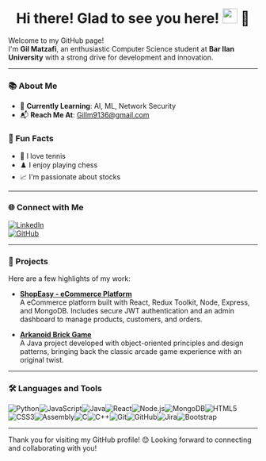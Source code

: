 <h1 align="center">Hi there! Glad to see you here! <img src="https://media.giphy.com/media/hvRJCLFzcasrR4ia7z/giphy.gif" width="30px"> 🤖</h1>

Welcome to my GitHub page!  
I'm **Gil Matzafi**, an enthusiastic Computer Science student at **Bar Ilan University** with a strong drive for development and innovation.

---

### 📚 About Me
- 🌱 **Currently Learning**: AI, ML, Network Security  
- 📬 **Reach Me At**: [Gillm9136@gmail.com](mailto:Gillm9136@gmail.com)

### 🎉 Fun Facts
- 🎾 I love tennis  
- ♟️ I enjoy playing chess  
- 📈 I'm passionate about stocks  

---

### 🌐 Connect with Me
[![LinkedIn](https://img.shields.io/badge/LinkedIn-Profile-blue?logo=linkedin&logoColor=white&style=for-the-badge)](https://linkedin.com/in/gil-matzafi-65283723b/)  
[![GitHub](https://img.shields.io/badge/GitHub-Profile-181717?logo=github&logoColor=white&style=for-the-badge)](https://github.com/GilMatzafi)

---

### 🚀 Projects
Here are a few highlights of my work:

- **[ShopEasy - eCommerce Platform](https://github.com/yourusername/ShopEasy)**  
  A eCommerce platform built with React, Redux Toolkit, Node, Express, and MongoDB. Includes secure JWT authentication and an admin dashboard to manage products, customers, and orders.

- **[Arkanoid Brick Game](https://github.com/GilMatzafi/arkanoid-BrickGame)**  
  A Java project developed with object-oriented principles and design patterns, bringing back the classic arcade game experience with an original twist.

---


### 🛠️ Languages and Tools
<div style="display: flex; flex-wrap: wrap;">
  <img src="https://img.shields.io/badge/Python-3776AB?style=for-the-badge&logo=python&logoColor=white" alt="Python"/>
  <img src="https://img.shields.io/badge/JavaScript-F7DF1E?style=for-the-badge&logo=javascript&logoColor=black" alt="JavaScript"/>
  <img src="https://img.shields.io/badge/Java-007396?style=for-the-badge&logo=java&logoColor=white" alt="Java"/>
  <img src="https://img.shields.io/badge/React-61DAFB?style=for-the-badge&logo=react&logoColor=black" alt="React"/>
  <img src="https://img.shields.io/badge/Node.js-339933?style=for-the-badge&logo=node.js&logoColor=white" alt="Node.js"/>
  <img src="https://img.shields.io/badge/MongoDB-47A248?style=for-the-badge&logo=mongodb&logoColor=white" alt="MongoDB"/>
  <img src="https://img.shields.io/badge/HTML5-E34F26?style=for-the-badge&logo=html5&logoColor=white" alt="HTML5"/>
  <img src="https://img.shields.io/badge/CSS3-1572B6?style=for-the-badge&logo=css3&logoColor=white" alt="CSS3"/>
  <img src="https://img.shields.io/badge/Assembly-525252?style=for-the-badge&logo=assembly&logoColor=white" alt="Assembly"/>
  <img src="https://img.shields.io/badge/C-A8B9CC?style=for-the-badge&logo=c&logoColor=black" alt="C"/>
  <img src="https://img.shields.io/badge/C++-00599C?style=for-the-badge&logo=c%2B%2B&logoColor=white" alt="C++"/>
  <img src="https://img.shields.io/badge/Git-F05032?style=for-the-badge&logo=git&logoColor=white" alt="Git"/>
  <img src="https://img.shields.io/badge/GitHub-181717?style=for-the-badge&logo=github&logoColor=white" alt="GitHub"/>
  <img src="https://img.shields.io/badge/Jira-0052CC?style=for-the-badge&logo=jira&logoColor=white" alt="Jira"/>
  <img src="https://img.shields.io/badge/Bootstrap-7952B3?style=for-the-badge&logo=bootstrap&logoColor=white" alt="Bootstrap"/>
</div>

---



Thank you for visiting my GitHub profile! 😊 Looking forward to connecting and collaborating with you!

